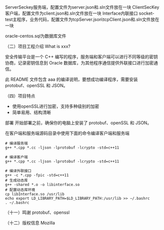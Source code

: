 ServerSeckey服务端，配置文件为server.json和.sln文件放在一块
ClientSecKey客户端，配置文件为client.json和.sln文件放在一块
Interface内联接口
socket-test主程序，业务代码，配置文件为tcpServer.json\tcpClient.json和.sln文件放在一块

oracle-centos.sql为数据库文件




（二）项目工程介绍
What is xxx?

安全传输平台是一个 C++ 编写的程序，服务端和客户端可以进行不同等级的密钥协商，记录密钥信息到 Oracle 数据库，为其他程序通信提供外联接口进行加密通信。

此 README 文件包含 aaa 的编译说明，要想成功编译程序，需要安装 protobuf、openSSL 和 JSON。

（四）项目特点
- 使用openSSL进行加密，支持多种级别的加密
- 简单易用、结构清晰

部署
开始部署之前，确保你的电脑上安装了 protobuf、openSSL 和 JSON。

在客户端和服务端源码目录中使用下面的命令编译客户端和服务端
```
# 编译服务端
g++ *.cpp *.cc -ljson -lprotobuf -lcrypto -std=c++11

# 编译客户端
g++ *.cpp *.cc -ljson -lprotobuf -lcrypto -std=c++11

# 编译外联接口
g++ -c *.cpp -fpic -std=c++11
# 生成动态库
g++ -shared *.o -o libinterface.so
# 配置动态库环境
cp libInterface.so /usr/lib
echo export LD_LIBRARY_PATH=$LD_LIBRARY_PATH:/usr/lib >> ∼/.bashrc
. ~/.bashrc
```

（十一）鸣谢
protobuf、openssl

（十二）版权信息
Mozilla

